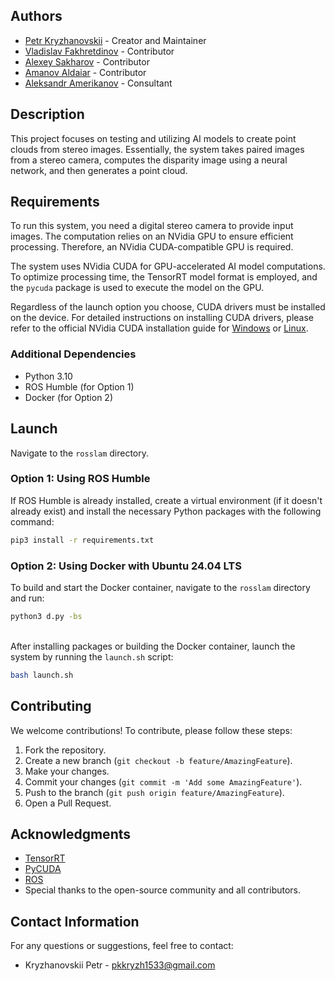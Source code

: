 ## Authors

- [Petr Kryzhanovskii](https://github.com/yourusername) - Creator and Maintainer
- [Vladislav Fakhretdinov](https://github.com/EmperorNao) - Contributor
- [Alexey Sakharov](https://github.com/AlSakharoB) - Contributor
- [Amanov Aldaiar](https://github.com/GaiusJuliusCaesar38) - Contributor
- [Aleksandr Amerikanov](https://www.hse.ru/en/staff/a.amerikanov) - Consultant

## Description

This project focuses on testing and utilizing AI models to create point clouds from stereo images. Essentially, the system takes paired images from a stereo camera, computes the disparity image using a neural network, and then generates a point cloud.

## Requirements

To run this system, you need a digital stereo camera to provide input images. The computation relies on an NVidia GPU to ensure efficient processing. Therefore, an NVidia CUDA-compatible GPU is required.

The system uses NVidia CUDA for GPU-accelerated AI model computations. To optimize processing time, the TensorRT model format is employed, and the `pycuda` package is used to execute the model on the GPU.

Regardless of the launch option you choose, CUDA drivers must be installed on the device. For detailed instructions on installing CUDA drivers, please refer to the official NVidia CUDA installation guide for [Windows](https://docs.nvidia.com/cuda/cuda-installation-guide-microsoft-windows/index.html) or [Linux](https://docs.nvidia.com/cuda/cuda-installation-guide-linux/index.html).

### Additional Dependencies

- Python 3.10
- ROS Humble (for Option 1)
- Docker (for Option 2)

## Launch

Navigate to the `rosslam` directory.

### Option 1: Using ROS Humble

If ROS Humble is already installed, create a virtual environment (if it doesn't already exist) and install the necessary Python packages with the following command:

```bash
pip3 install -r requirements.txt
```

### Option 2: Using Docker with Ubuntu 24.04 LTS

To build and start the Docker container, navigate to the `rosslam` directory and run:

```bash
python3 d.py -bs
```
\
After installing packages or building the Docker container, launch the system by running the `launch.sh` script:

```bash
bash launch.sh
```

## Contributing

We welcome contributions! To contribute, please follow these steps:

1. Fork the repository.
2. Create a new branch (`git checkout -b feature/AmazingFeature`).
3. Make your changes.
4. Commit your changes (`git commit -m 'Add some AmazingFeature'`).
5. Push to the branch (`git push origin feature/AmazingFeature`).
6. Open a Pull Request.

## Acknowledgments

- [TensorRT](https://developer.nvidia.com/tensorrt)
- [PyCUDA](https://documen.tician.de/pycuda/)
- [ROS](https://www.ros.org/)
- Special thanks to the open-source community and all contributors.

## Contact Information

For any questions or suggestions, feel free to contact:

- Kryzhanovskii Petr - [pkkryzh1533@gmail.com](pkkryzh1533@gmail.com)
```